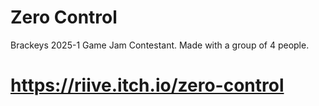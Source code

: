 # Zero Control
 Brackeys 2025-1 Game Jam Contestant.
 Made with a group of 4 people.
# https://riive.itch.io/zero-control
